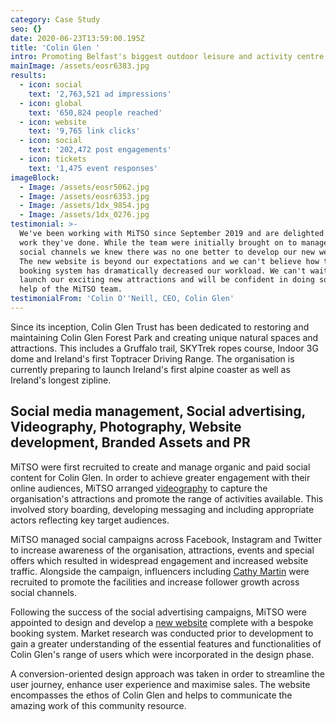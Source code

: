 ```yaml
---
category: Case Study
seo: {}
date: 2020-06-23T13:59:00.195Z
title: 'Colin Glen '
intro: Promoting Belfast's biggest outdoor leisure and activity centre
mainImage: /assets/eosr6383.jpg
results:
  - icon: social
    text: '2,763,521 ad impressions'
  - icon: global
    text: '650,824 people reached'
  - icon: website
    text: '9,765 link clicks'
  - icon: social
    text: '202,472 post engagements'
  - icon: tickets
    text: '1,475 event responses'
imageBlock:
  - Image: /assets/eosr5062.jpg
  - Image: /assets/eosr6353.jpg
  - Image: /assets/1dx_9854.jpg
  - Image: /assets/1dx_0276.jpg
testimonial: >-
  We've been working with MiTSO since September 2019 and are delighted with the
  work they've done. While the team were initially brought on to manage our
  social channels we knew there was no one better to develop our new website.
  The new website is beyond our expectations and we can't believe how the new
  booking system has dramatically decreased our workload. We can't wait to
  launch our exciting new attractions and will be confident in doing so with the
  help of the MiTSO team. 
testimonialFrom: 'Colin O''Neill, CEO, Colin Glen'
---
```

Since its inception, Colin Glen Trust has been dedicated to restoring and maintaining Colin Glen Forest Park and creating unique natural spaces and attractions. This includes a Gruffalo trail, SKYTrek ropes course, Indoor 3G dome and Ireland's first Toptracer Driving Range. The organisation is currently preparing to launch Ireland's first alpine coaster as well as Ireland's longest zipline.

## **Social media management, Social advertising, Videography, Photography, Website development, Branded Assets and PR**

MiTSO were first recruited to create and manage organic and paid social content for Colin Glen. In order to achieve greater engagement with their online audiences, MiTSO arranged [videography](https://www.youtube.com/watch?v=fopQIZQ_AZc) to capture the organisation's attractions and promote the range of activities available. This involved story boarding, developing messaging and including appropriate actors reflecting key target audiences.

MiTSO managed social campaigns across Facebook, Instagram and Twitter to increase awareness of the organisation, attractions, events and special offers which resulted in widespread engagement and increased website traffic. Alongside the campaign, influencers including [Cathy Martin](https://www.instagram.com/cathymartin10/) were recruited to promote the facilities and increase follower growth across social channels. 

Following the success of the social advertising campaigns, MiTSO were appointed to design and develop a [new website](colinglen.org) complete with a bespoke booking system. Market research was conducted prior to development to gain a greater understanding of the essential features and functionalities of Colin Glen's range of users which were incorporated in the design phase.

A conversion-oriented design approach was taken in order to streamline the user journey, enhance user experience and maximise sales. The website encompasses the ethos of Colin Glen and helps to communicate the amazing work of this community resource.

